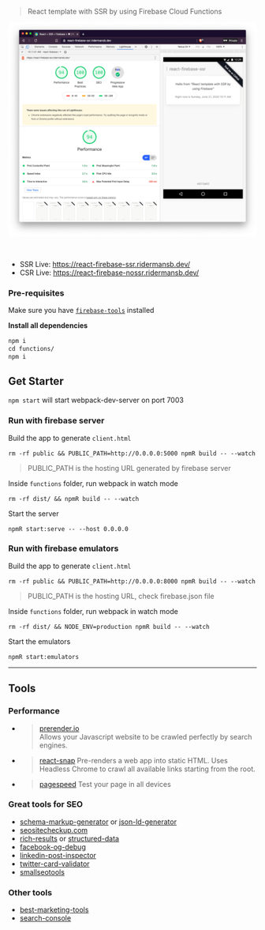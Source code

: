 > React template with SSR by using Firebase Cloud Functions


<p align="center">
    <img src="demo.png" />
</p>
<p align="center">
    <a href="https://github.com/Ridermansb/react-firebase-ssr/actions?query=workflow%3Adeploy">
        <img src="https://github.com/Ridermansb/react-firebase-ssr/workflows/deploy/badge.svg" alt="">
    </a>
</p>

 * SSR Live: https://react-firebase-ssr.ridermansb.dev/
 * CSR Live: https://react-firebase-nossr.ridermansb.dev/

### Pre-requisites

Make sure you have [`firebase-tools`][firebase-tools] installed

**Install all dependencies**
```
npm i
cd functions/ 
npm i
```

## Get Starter

`npm start` will start webpack-dev-server on port 7003


### Run with firebase server

Build the app to generate `client.html`

```
rm -rf public && PUBLIC_PATH=http://0.0.0.0:5000 npmR build -- --watch
```

> PUBLIC_PATH is the hosting URL generated by firebase server

Inside `functions` folder, run webpack in watch mode

```
rm -rf dist/ && npmR build -- --watch 
```

Start the server

```
npmR start:serve -- --host 0.0.0.0
```

### Run with firebase emulators

Build the app to generate `client.html`

```
rm -rf public && PUBLIC_PATH=http://0.0.0.0:8000 npmR build -- --watch
```

> PUBLIC_PATH is the hosting URL, check firebase.json file

Inside `functions` folder, run webpack in watch mode

```
rm -rf dist/ && NODE_ENV=production npmR build -- --watch 
```

Start the emulators

```
npmR start:emulators
```

---------

## Tools

### Performance

 * > [prerender.io][4]   
   > Allows your Javascript website to be crawled perfectly by search engines.
 * > [react-snap][5]
   > Pre-renders a web app into static HTML. Uses Headless Chrome to crawl all available links starting from the root.
 * > [pagespeed][pagespeed]
   > Test your page in all devices

### Great tools for SEO

 * [schema-markup-generator][1] or [json-ld-generator][json-ld-generator]
 * [seositecheckup.com][seositecheckup]
 * [rich-results][rich-results] or [structured-data][structured-data]
 * [facebook-og-debug][facebook-og-debug]
 * [linkedin-post-inspector][linkedin-post-inspector]
 * [twitter-card-validator][twitter-card-validator]
 * [smallseotools][smallseotools]


### Other tools

 * [best-marketing-tools][best-marketing-tools]
 * [search-console][search-console]

[1]: https://technicalseo.com/tools/schema-markup-generator/
[json-ld-generator]: https://webcode.tools/json-ld-generator
[best-marketing-tools]: https://saijogeorge.com/best-marketing-tools/
[4]: https://prerender.io/
[5]: https://github.com/stereobooster/react-snap
[firebase-tools]: https://firebase.google.com/docs/cli
[search-console]: https://search.google.com/search-console
[seositecheckup]: https://seositecheckup.com/
[pagespeed]: https://developers.google.com/speed/pagespeed/insights/
[rich-results]: https://search.google.com/test/rich-results?utm_campaign=devsite&utm_medium=jsonld&utm_source=recipe
[structured-data]: https://search.google.com/structured-data/testing-tool
[facebook-og-debug]: https://developers.facebook.com/tools/debug/
[smallseotools]: https://smallseotools.com/
[linkedin-post-inspector]: https://www.linkedin.com/post-inspector/
[twitter-card-validator]: https://cards-dev.twitter.com/validator